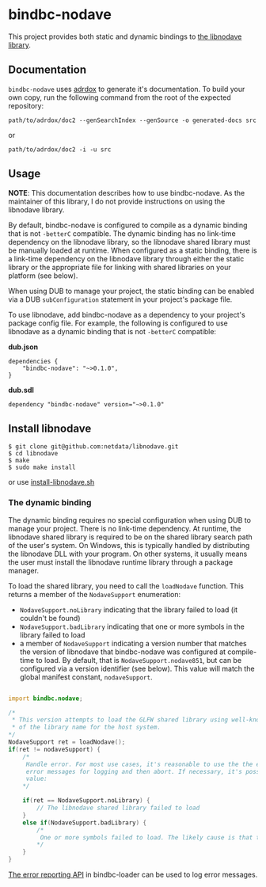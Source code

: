 # bindbc-nodave
This project provides both static and dynamic bindings to [the libnodave library](http://libnodave.sourceforge.net/).

## Documentation

`bindbc-nodave` uses [adrdox](https://github.com/adamdruppe/adrdox) to generate it's documentation.
To build your own copy, run the following command from the root of the expected repository:
```
path/to/adrdox/doc2 --genSearchIndex --genSource -o generated-docs src
```
or
```
path/to/adrdox/doc2 -i -u src
```

## Usage
__NOTE__: This documentation describes how to use bindbc-nodave. As the maintainer of this library, I do not provide instructions on using the libnodave library.

By default, bindbc-nodave is configured to compile as a dynamic binding that is not `-betterC` compatible. The dynamic binding has no link-time dependency on the libnodave library, so the libnodave shared library must be manually loaded at runtime. When configured as a static binding, there is a link-time dependency on the libnodave library through either the static library or the appropriate file for linking with shared libraries on your platform (see below).

When using DUB to manage your project, the static binding can be enabled via a DUB `subConfiguration` statement in your project's package file.

To use libnodave, add bindbc-nodave as a dependency to your project's package config file. For example, the following is configured to use libnodave as a dynamic binding that is not `-betterC` compatible:

__dub.json__
```
dependencies {
    "bindbc-nodave": "~>0.1.0",
}
```

__dub.sdl__
```
dependency "bindbc-nodave" version="~>0.1.0"
```
## Install libnodave
```
$ git clone git@github.com:netdata/libnodave.git
$ cd libnodave
$ make
$ sudo make install
```
or use [install-libnodave.sh](install-libnodave.sh)

### The dynamic binding
The dynamic binding requires no special configuration when using DUB to manage your project.
There is no link-time dependency.
At runtime, the libnodave shared library is required to be on the shared library search path of the user's system.
On Windows, this is typically handled by distributing the libnodave DLL with your program.
On other systems, it usually means the user must install the libnodave runtime library through a package manager.

To load the shared library, you need to call the `loadNodave` function.
This returns a member of the `NodaveSupport` enumeration:

* `NodaveSupport.noLibrary` indicating that the library failed to load (it couldn't be found)
* `NodaveSupport.badLibrary` indicating that one or more symbols in the library failed to load
* a member of `NodaveSupport` indicating a version number that matches the version of libnodave that bindbc-nodave was configured at compile-time to load. By default, that is `NodaveSupport.nodave851`, but can be configured via a version identifier (see below).
This value will match the global manifest constant, `nodaveSupport`.

```d

import bindbc.nodave;

/*
 * This version attempts to load the GLFW shared library using well-known variations
 * of the library name for the host system.
*/
NodaveSupport ret = loadNodave();
if(ret != nodaveSupport) {
    /*
     Handle error. For most use cases, it's reasonable to use the the error handling API in bindbc-loader to retrieve
     error messages for logging and then abort. If necessary, it's possible to determine the root cause via the return
     value:
    */

    if(ret == NodaveSupport.noLibrary) {
        // The libnodave shared library failed to load
    }
    else if(NodaveSupport.badLibrary) {
        /*
         One or more symbols failed to load. The likely cause is that the shared library is for a lower version than bindbc-glfw was configured to load (via GLFW_31, GLFW_32 etc.)
        */
    }
}

```

[The error reporting API](https://github.com/BindBC/bindbc-loader#error-handling) in bindbc-loader can be used to log error messages.
